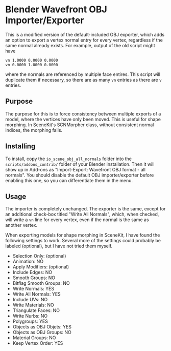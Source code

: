 # Blender Wavefront OBJ Importer/Exporter

This is a modified version of the default-included OBJ exporter, which adds an option to export a vertex normal entry for every vertex, regardless if the same normal already exists.
For example, output of the old script might have
```
vn 1.0000 0.0000 0.0000
vn 0.0000 1.0000 0.0000
```
where the normals are referenced by multiple face entires.
This script will duplicate them if necessary, so there are as many `vn` entries as there are `v` entries.

## Purpose
The purpose for this is to force consistency between multiple exports of a model, where the vertices have only been moved.
This is useful for shape morphing.
In SceneKit's SCNMorpher class, without consistent normal indices, the morphing fails.

## Installing
To install, copy the `io_scene_obj_all_normals` folder into the `scripts/addons_contrib/` folder of your Blender installation.
Then it will show up in Add-ons as "Import-Export: Wavefront OBJ format - all normals".
You should disable the default OBJ importer/exporter before enabling this one, so you can differentiate them in the menu.

## Usage
The importer is completely unchanged.
The exporter is the same, except for an additional check-box titled "Write All Normals", which, when checked, will write a `vn` line for every vertex, even if the normal is the same as another vertex.

When exporting models for shape morphing in SceneKit, I have found the following settings to work.
Several more of the settings could probably be labeled (optional), but I have not tried them myself.

 - Selection Only: (optional)
 - Animation: NO
 - Apply Modifiers: (optional)
 - Include Edges: NO
 - Smooth Groups: NO
 - Bitflag Smooth Groups: NO
 - Write Normals: YES
 - Write All Normals: YES
 - Include UVs: NO
 - Write Materials: NO
 - Triangulate Faces: NO
 - Write Nurbs: NO
 - Polygroups: YES
 - Objects as OBJ Objets: YES
 - Objects as OBJ Groups: NO
 - Material Groups: NO
 - Keep Vertex Order: YES

